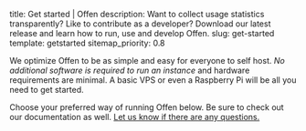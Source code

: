 title: Get started | Offen
description: Want to collect usage statistics transparently? Like to contribute as a developer? Download our latest release and learn how to run, use and develop Offen.
slug: get-started
template: getstarted
sitemap_priority: 0.8

We optimize Offen to be as simple and easy for everyone to self host. *No additional software is required to run an instance* and hardware requirements are minimal. A basic VPS or even a Raspberry Pi will be all you need to get started.

Choose your preferred way of running Offen below. Be sure to check out our documentation as well. [Let us know if there are any questions.](mailto:hioffen@posteo.de)
